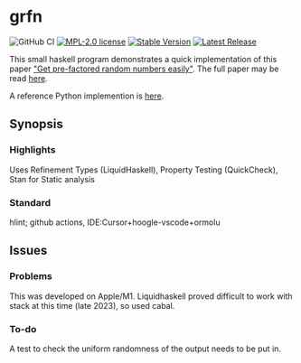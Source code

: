 # grfn
![GitHub CI](https://img.shields.io/github/actions/workflow/status/threeeyedgod/GRFN/ci.yml)
 [![MPL-2.0 license](https://img.shields.io/badge/license-MPL--2.0-blue.svg)](https://github.com/threeeyedgod/GRFN/blob/main/LICENSE)
[![Stable Version](https://img.shields.io/github/v/tag/ThreeEyedGod/GRFN)](https://img.shields.io/github/v/tag/ThreeEyedGod/grfn)
[![Latest Release](https://img.shields.io/github/v/release/ThreeEyedGod/GRFN?color=%233D9970)](https://img.shields.io/github/v/release/ThreeEyedGod/grfn?color=%233D9970)


This small haskell program demonstrates a quick implementation of this paper ["Get pre-factored random numbers easily"](https://twitter.com/michael_nielsen/status/1724854680990486780?s=20). The full paper may be read [here](https://link.springer.com/content/pdf/10.1007/s00145-003-0051-5.pdf).

A reference Python implemention is [here](https://www.johndcook.com/blog/2023/11/17/factored-random-numbers/).

Synopsis
---------
### Highlights
Uses Refinement Types (LiquidHaskell), Property Testing (QuickCheck), Stan for Static analysis

### Standard
hlint; github actions, IDE:Cursor+hoogle-vscode+ormolu

Issues
-------
### Problems
This was developed on Apple/M1. Liquidhaskell proved difficult to work with stack at this time (late 2023), so used cabal. 

### To-do
A test to check the uniform randomness of the output needs to be put in. 



